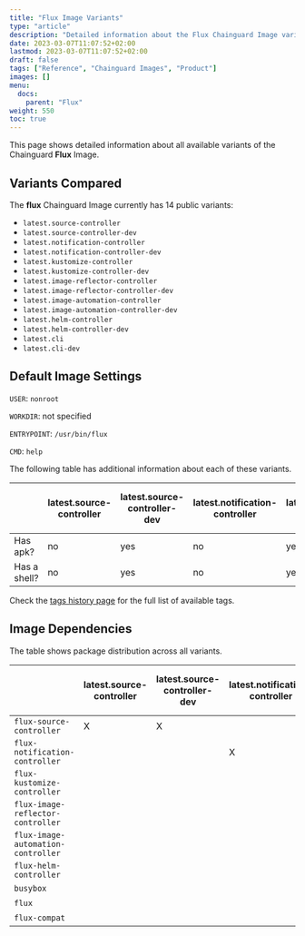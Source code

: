 ```yaml
---
title: "Flux Image Variants"
type: "article"
description: "Detailed information about the Flux Chainguard Image variants"
date: 2023-03-07T11:07:52+02:00
lastmod: 2023-03-07T11:07:52+02:00
draft: false
tags: ["Reference", "Chainguard Images", "Product"]
images: []
menu:
  docs:
    parent: "Flux"
weight: 550
toc: true
---
```


This page shows detailed information about all available variants of the Chainguard **Flux** Image.

## Variants Compared
The **flux** Chainguard Image currently has 14 public variants: 

- `latest.source-controller`
- `latest.source-controller-dev`
- `latest.notification-controller`
- `latest.notification-controller-dev`
- `latest.kustomize-controller`
- `latest.kustomize-controller-dev`
- `latest.image-reflector-controller`
- `latest.image-reflector-controller-dev`
- `latest.image-automation-controller`
- `latest.image-automation-controller-dev`
- `latest.helm-controller`
- `latest.helm-controller-dev`
- `latest.cli`
- `latest.cli-dev`

## Default Image Settings
`USER`:		`nonroot`

`WORKDIR`:	not specified

`ENTRYPOINT`:	`/usr/bin/flux`

`CMD`:		`help`

The following table has additional information about each of these variants.

|              | latest.source-controller | latest.source-controller-dev | latest.notification-controller | latest.notification-controller-dev | latest.kustomize-controller | latest.kustomize-controller-dev | latest.image-reflector-controller | latest.image-reflector-controller-dev | latest.image-automation-controller | latest.image-automation-controller-dev | latest.helm-controller | latest.helm-controller-dev | latest.cli | latest.cli-dev |
|--------------|--------------------------|------------------------------|--------------------------------|------------------------------------|-----------------------------|---------------------------------|-----------------------------------|---------------------------------------|------------------------------------|----------------------------------------|------------------------|----------------------------|------------|----------------|
| Has apk?     | no                       | yes                          | no                             | yes                                | no                          | yes                             | no                                | yes                                   | no                                 | yes                                    | no                     | yes                        | no         | yes            |
| Has a shell? | no                       | yes                          | no                             | yes                                | no                          | yes                             | no                                | yes                                   | no                                 | yes                                    | no                     | yes                        | yes        | yes            |

Check the [tags history page](/chainguard/chainguard-images/reference/flux/tags_history/) for the full list of available tags.
## Image Dependencies
The table shows package distribution across all variants.

|                                    | latest.source-controller | latest.source-controller-dev | latest.notification-controller | latest.notification-controller-dev | latest.kustomize-controller | latest.kustomize-controller-dev | latest.image-reflector-controller | latest.image-reflector-controller-dev | latest.image-automation-controller | latest.image-automation-controller-dev | latest.helm-controller | latest.helm-controller-dev | latest.cli | latest.cli-dev |
|------------------------------------|--------------------------|------------------------------|--------------------------------|------------------------------------|-----------------------------|---------------------------------|-----------------------------------|---------------------------------------|------------------------------------|----------------------------------------|------------------------|----------------------------|------------|----------------|
| `flux-source-controller`           | X                        | X                            |                                |                                    |                             |                                 |                                   |                                       |                                    |                                        |                        |                            |            |                |
| `flux-notification-controller`     |                          |                              | X                              | X                                  |                             |                                 |                                   |                                       |                                    |                                        |                        |                            |            |                |
| `flux-kustomize-controller`        |                          |                              |                                |                                    | X                           | X                               |                                   |                                       |                                    |                                        |                        |                            |            |                |
| `flux-image-reflector-controller`  |                          |                              |                                |                                    |                             |                                 | X                                 | X                                     |                                    |                                        |                        |                            |            |                |
| `flux-image-automation-controller` |                          |                              |                                |                                    |                             |                                 |                                   |                                       | X                                  | X                                      |                        |                            |            |                |
| `flux-helm-controller`             |                          |                              |                                |                                    |                             |                                 |                                   |                                       |                                    |                                        | X                      | X                          |            |                |
| `busybox`                          |                          |                              |                                |                                    |                             |                                 |                                   |                                       |                                    |                                        |                        |                            | X          | X              |
| `flux`                             |                          |                              |                                |                                    |                             |                                 |                                   |                                       |                                    |                                        |                        |                            | X          | X              |
| `flux-compat`                      |                          |                              |                                |                                    |                             |                                 |                                   |                                       |                                    |                                        |                        |                            | X          | X              |
